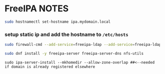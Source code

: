 # FreeIPA NOTES



```bash
sudo hostnamectl set-hostname ipa.mydomain.local
```
### setup static ip and add the hostname to `/etc/hosts`

```bash
sudo firewall-cmd --add-service=freeipa-ldap --add-service=freeipa-ldaps --permanent
```

```bash
sudo dnf install -y freeipa-server freeipa-server-dns nfs-utils
```

```
sudo ipa-server-install --mkhomedir --allow-zone-overlap ##<--needed if domain is already registered elsewhere
```
